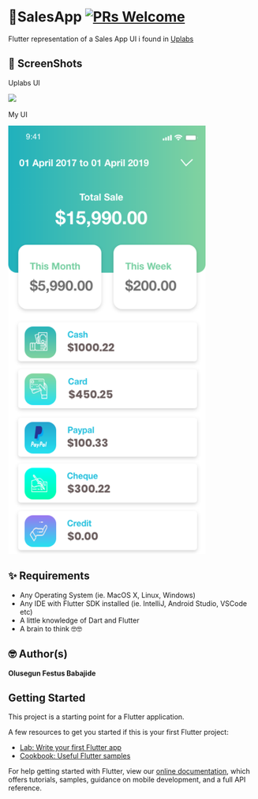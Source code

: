 # 🐯SalesApp [![PRs Welcome](https://img.shields.io/badge/PRs-welcome-brightgreen.svg?style=flat-square)](http://makeapullrequest.com)

Flutter representation of a Sales App UI i found in [Uplabs](https://www.uplabs.com/posts/android-realtime-sales-app)

## 📸 ScreenShots
Uplabs UI

![](https://assets.materialup.com/uploads/7da1d4b0-174f-4673-8d43-75c0eb9cebb1/attachment.png)

My UI

<img src="screenshots/1.png" width="400">


## ✨ Requirements
* Any Operating System (ie. MacOS X, Linux, Windows)
* Any IDE with Flutter SDK installed (ie. IntelliJ, Android Studio, VSCode etc)
* A little knowledge of Dart and Flutter
* A brain to think 🤓🤓

## 🤓 Author(s)
**Olusegun Festus Babajide**


## Getting Started

This project is a starting point for a Flutter application.

A few resources to get you started if this is your first Flutter project:

- [Lab: Write your first Flutter app](https://flutter.io/docs/get-started/codelab)
- [Cookbook: Useful Flutter samples](https://flutter.io/docs/cookbook)

For help getting started with Flutter, view our 
[online documentation](https://flutter.io/docs), which offers tutorials, 
samples, guidance on mobile development, and a full API reference.

